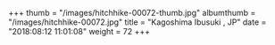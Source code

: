 +++
thumb = "/images/hitchhike-00072-thumb.jpg"
albumthumb = "/images/hitchhike-00072.jpg"
title = "Kagoshima Ibusuki , JP"
date = "2018:08:12 11:01:08"
weight = 72
+++
